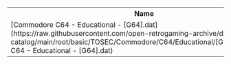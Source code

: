 <table>
<tr><th>Name</th><th>Size</th></tr>
<tr><td>
[Commodore C64 - Educational - [G64].dat](https://raw.githubusercontent.com/open-retrogaming-archive/dat-catalog/main/root/basic/TOSEC/Commodore/C64/Educational/[G64]/Commodore C64 - Educational - [G64].dat)
</td><td>197123</td></tr>
</table>
